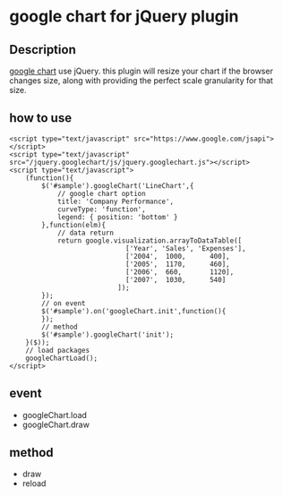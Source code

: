 
# google chart for jQuery plugin

## Description
[google chart](https://developers.google.com/chart/) use jQuery.
this plugin will resize your chart if the browser changes size, along with providing the perfect scale granularity for that size.

## how to use
```
<script type="text/javascript" src="https://www.google.com/jsapi"></script>
<script type="text/javascript" src="/jquery.googlechart/js/jquery.googlechart.js"></script>
<script type="text/javascript">
    (function(){
        $('#sample').googleChart('LineChart',{
            // google chart option
            title: 'Company Performance',
            curveType: 'function',
            legend: { position: 'bottom' }
        },function(elm){
            // data return 
            return google.visualization.arrayToDataTable([
                             ['Year', 'Sales', 'Expenses'],
                             ['2004',  1000,      400],
                             ['2005',  1170,      460],
                             ['2006',  660,       1120],
                             ['2007',  1030,      540]
                           ]);
        });
        // on event
        $('#sample').on('googleChart.init',function(){
        });
        // method
        $('#sample').googleChart('init');
    }($));
    // load packages
    googleChartLoad();
</script>
```

## event
* googleChart.load
* googleChart.draw

## method
* draw
* reload
